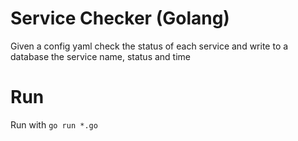 # Service Checker (Golang)

Given a config yaml check the status of each service and write to a database the service name, status and time

# Run

Run with `go run *.go`